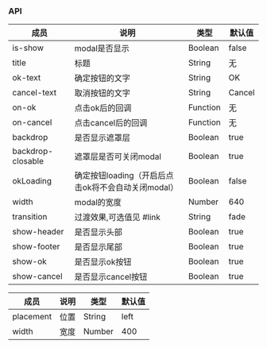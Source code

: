 

### API

| 成员        | 说明           | 类型               | 默认值       |
|------------|----------------|--------------------|--------------|
| is-show    | modal是否显示   | Boolean | false    |
| title | 标题 | String | 无 |
| ok-text | 确定按钮的文字 | String | OK |
| cancel-text | 取消按钮的文字 | String | Cancel |
| on-ok | 点击ok后的回调 | Function | 无   |
| on-cancel | 点击cancel后的回调 | Function | 无   |
| backdrop | 是否显示遮罩层  | Boolean | true   |
| backdrop-closable | 遮罩层是否可关闭modal  | Boolean | true   |
| okLoading | 确定按钮loading（开启后点击ok将不会自动关闭modal）  | Boolean | false   |
| width   | modal的宽度 | Number | 640  |
| transition | 过渡效果,可选值见 #link | String | fade  |
| show-header | 是否显示头部 | Boolean | true  |
| show-footer | 是否显示尾部 | Boolean | true  |
| show-ok | 是否显示ok按钮 | Boolean | true  |
| show-cancel | 是否显示cancel按钮 | Boolean | true  |


| 成员        | 说明       | 类型   | 默认值       |
|------------|-----------|--------|--------------|
| placement  | 位置       | String | left    |
| width      | 宽度       | Number | 400     |
